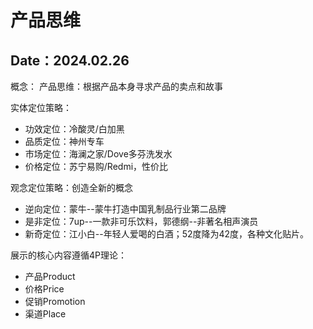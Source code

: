 # 产品思维

Date：2024.02.26
---

概念：
产品思维：根据产品本身寻求产品的卖点和故事

实体定位策略：

- 功效定位：冷酸灵/白加黑
- 品质定位：神州专车
- 市场定位：海澜之家/Dove多芬洗发水
- 价格定位：苏宁易购/Redmi，性价比

观念定位策略：创造全新的概念

- 逆向定位：蒙牛--蒙牛打造中国乳制品行业第二品牌
- 是非定位：7up--一款非可乐饮料，郭德纲--非著名相声演员
- 新奇定位：江小白--年轻人爱喝的白酒；52度降为42度，各种文化贴片。

展示的核心内容遵循4P理论：

- 产品Product
- 价格Price
- 促销Promotion
- 渠道Place
